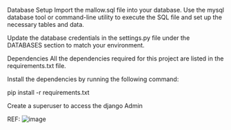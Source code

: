 Database Setup
Import the mallow.sql file into your database.
Use the mysql database tool or command-line utility to execute the SQL file and set up the necessary tables and data.

Update the database credentials in the settings.py file under the DATABASES section to match your environment.

Dependencies
All the dependencies required for this project are listed in the requirements.txt file.

Install the dependencies by running the following command:

pip install -r requirements.txt

Create a superuser to access the django Admin

REF:
![image](https://github.com/user-attachments/assets/58a74179-7b83-4108-a09c-294c1541d387)
